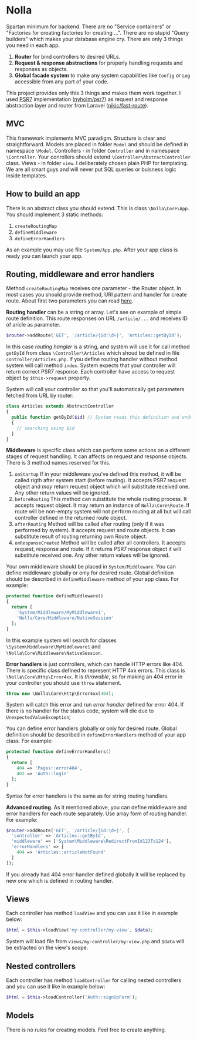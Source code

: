 # Nolla
Spartan minimum for backend. There are no "Service containers" or "Factories for creating factories for creating ...". There are no stupid "Query builders" which makes your database engine cry. There are only 3 things you need in each app.

1. **Router** for bind controllers to desired URLs.
2. **Request & response abstractions** for properly handling requests and responses as objects.
3. **Global facade system** to make any system capabilities like `Config` or `Log` accessible from any part of your code.

This project provides only this 3 things and makes them work together. I used [PSR7](https://www.php-fig.org/psr/psr-7) implementation ([nyholm/psr7](https://github.com/Nyholm/psr7)) as request and response abstraction layer and router from Laravel ([nikic/fast-route](https://github.com/nikic/FastRoute)).

## MVC
This framework implements MVC paradigm. Structure is clear and straightforward. Models are placed in folder `Model` and should be defined in namespace `\Model`. Controllers - in folder `Controller` and in namespace `\Controller`. Your conrollers should extend `\Controller\AbstractController` class. Views - in folder `view`. I deliberately chosen plain PHP for templating. We are all smart guys and will never put SQL queries or buisness logic inside templates.

## How to build an app
There is an abstract class you should extend. This is class `\Nolla\Core\App`. You should implement 3 static methods:

1. `createRoutingMap`
2. `defineMiddleware`
3. `defineErrorHandlers`

As an example you may use file `System/App.php`. After your app class is ready you can launch your app.

## Routing, middleware and error handlers
Method `createRoutingMap` receives one parameter - the Router object. In most cases you should provide method, URI pattern and handler for create route. About first two parameters you can read [here](https://github.com/nikic/FastRoute).

**Routing handler** can be a string or array. Let's see on example of simple route definition. This route responses on URL `/article/...` and receives ID of aricle as parameter.

```php
$router->addRoute('GET', '/article/{id:\d+}', 'Articles::getById');
```

In this case _routing hangler_ is a string, and system will use it for call method `getById` from class `\Controller\Articles` which shoud be defined in file `controller/Articles.php`. If you define routing handler without method system will call method `index`. System expects that your controller will return correct PSR7 response. Each controller have access to request object by `$this->request` property.

System will call your controller so that you'll automatically get parameters fetched from URL by router:

```php
class Articles extends AbstractController
{
  public function getById($id) // System reads this definition and understands that method expects parameter with name "id".
  {
    // searching using $id
  }
}
```

**Middleware** is specific class which can perform some actions on a different stages of request handling. It can affects on request and response objects. There is 3 method names reserved for this.

1. `onStartup` If in your middleware you've defined this method, it will be called rigth after system start (before routing). It accepts PSR7 request object and _may_ return request object which will substitute received one. Any other return values will be ignored.
2. `beforeRouting` This method can substitute the whole routing process. It accepts request object. It may return an instance of `Nolla\Core\Route`. If route will be non-empty system will not perform routing at all but will call controller defined in the returned route object.
2. `afterRouting` Method will be called after routing (only if it was performed by system). It accepts request and route objects. It can substitute result of routing returning own Route object.
3. `onResponseCreated` Method will be called after all controllers. It accepts request, response and route. If it returns PSR7 response object it will substitute received one. Any other return values will be ignored.

Your own middleware should be placed in `System/Middleware`. You can define middleware globally or only for desired route. Global definition should be described in `defineMiddleware` method of your app class. For example:

```php
protected function defineMiddleware()
{
  return [
    'System/Middleware/MyMiddleware1',
    'Nolla/Core/Middleware/NativeSession'
  ];
}
```

In this example system will search for classes `\System\Middleware\MyMiddleware1` and `\Nolla\Core\Middleware\NativeSession`.

**Error handlers** is just controllers, which can handle HTTP errors like 404. There is specific class defined to represent HTTP 4xx errors. This class is `\Nolla\Core\Http\Error4xx`. It is _throwable_, so for making an 404 error in your controller you should use `throw` statement.

```php
throw new \Nolla\Core\Http\Error4xx(404);
```

System will catch this error and run _error handler_ defined for error 404. If there is no handler for the status code, system will die due to `UnexpectedValueException`;

You can define error handlers globally or only for desired route. Global definition should be described in `defineErrorHandlers` method of your app class. For example:

```php
protected function defineErrorHandlers()
{
  return [
    404 => 'Pages::error404',
    403 => 'Auth::login'
  ];
}
```
Syntax for error handlers is the same as for string routing handlers.

**Advanced routing**. As it mentioned above, you can define middleware and error handlers for each route separately. Use array form of routing handler. For example:

```php
$router->addRoute('GET', '/article/{id:\d+}', [
  'controller' => 'Articles::getById',
  'middleware' => ['System\Middleware\RedirectFromId123To124'],
  'errorHandlers' => [
    404 => 'Articles::articleNotFound'
  ]
]);
```

If you already had 404 error handler defined globally it will be replaced by new one which is defined in routing handler.

## Views
Each controller has method `loadView` and you can use it like in example below:
```php
$html = $this->loadView('my-controller/my-view', $data);
```
System will load file from `views/my-controller/my-view.php` and `$data` will be extracted on the view's scope.

## Nested controllers
Each controller has method `loadController` for calling nested controllers and you can use it like in example below:
```php
$html = $this->loadController('Auth::signUpForm');
```

## Models
There is no rules for creating models. Feel free to create anything.